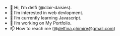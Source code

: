 - 👋 Hi, I’m delfi (@clair-daisies).
- 👀 I’m interested in web devlopment.
- 🌱 I’m currently learning Javascript.
- 💞️ I’m working on My Portfolio.
- 📫 How to reach me (@delfina.ghimire@gmail.com)

<!---
clair-daisies/clair-daisies is a ✨ special ✨ repository because its `README.md` (this file) appears on your GitHub profile.
You can click the Preview link to take a look at your changes.
--->
